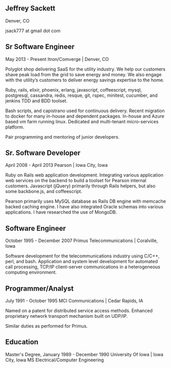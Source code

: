 ## Jeffrey Sackett
Denver, CO

jsack777 at gmail dot com


## Sr Software Engineer
May 2013 - Present
Itron/Comverge | Denver, CO

Polyglot shop delivering SaaS for the utility industry. We help our customers shave peak load from the grid to save energy and money. We also engage with the utility’s customers to deliver energy savings expertise to the home.

Ruby, rails, elixir, phoenix, erlang, javascript, coffeescript, mysql, postgresql, cassandra, redis, resque, git, rspec, minitest, cucumber, and jenkins TDD and BDD toolset.

Bash scripts, and capistrano used for continuous delivery. Recent migration to docker for many in-house and dependent packages. In-house and Azure based vm farm running linux. Dedicated and multi-tenant micro-services platform.

Pair programming and mentoring of junior developers.


## Sr. Software Developer
April 2008 - April 2013 
Pearson | Iowa City, Iowa

Ruby on Rails web application development. Integrating various application web services on the backend to build a toolset for Pearson internal customers. Javascript (jQuery) primarily through Rails helpers, but also some backbone.js, and coffeescript. 

Pearson primarily uses MySQL database as Rails DB engine with memcache backed caching engine. I have also integrated Oracle schemas into various applications. I have researched the use of MongoDB.


## Software Engineer
October 1995 - December 2007
Primus Telecommunications | Coralville, Iowa

Software development for the telecommunications industry using C/C++, perl, and bash. Application and system level development for automated call processing, TCP/IP client-server communications in a heterogeneous computing environment.


## Programmer/Analyst
July 1991 - October 1995
MCI Communications | Cedar Rapids, IA

Named on a patent for distributed service access methods. Enhanced proprietary network transport mechanism built on UDP/IP.

Similar duties as performed for Primus.


## Education
Master's Degree,
January 1989 - December 1990
University Of Iowa | Iowa City, Iowa
MS Electrical/Computer Engineering
